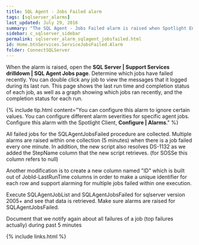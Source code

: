 ```yaml
---
title: SQL Agent - Jobs Failed alarm
tags: [sqlserver_alarms]
last_updated: July 29, 2016
summary: "The SQL Agent - Jobs Failed alarm is raised when Spotlight Enterprise detects that at least one SQL Agent job has failed in the last few minutes."
sidebar: c_sqlserver_sidebar
permalink: sqlserver_alarm_sqlagent_jobsfailed.html
id: Home.btnServices.ServiceJobsFailed.Alarm
folder: ConnectSQLServer
---
```






When the alarm is raised, open the **SQL Server \| Support Services drilldown \| SQL Agent Jobs page**. Determine which jobs have failed recently. You can double click any job to view the messages that it logged during its last run. This page shows the last run time and completion status of each job, as well as a graph showing which jobs ran recently, and the completion status for each run.

{% include tip.html content="You can configure this alarm to ignore certain values. You can configure different alarm severities for specific agent jobs. Configure this alarm with the Spotlight Client, **Configure \| Alarms**." %}



All failed jobs for the SQLAgentJobsFailed procedure are collected. Multiple alarms are raised within one collection (5 minutes) when there is a job failed every one minute.
In addition, the new script also resolves DS-1132 as we added the StepName column that the new script retrieves. (for SOSSe this column refers to null)

Another modification is to create a new column named "ID" which is built out of JobId-LastRunTime columns in order to make a unique identifier for each row and support alarming for multiple jobs failed within one execution.

Execute SQLAgentJobList and SQLAgentJobsFailed for sqlserver version 2005+ and see that data is retrieved.
Make sure alarms are raised for SQLAgentJobsFailed.


Document that we notify again about all failures of a job (top failures actually) during past 5 minutes





{% include links.html %}
